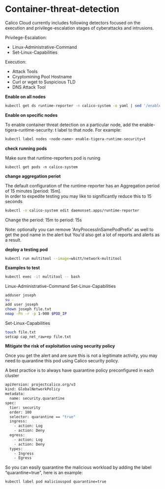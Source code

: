 # Container-threat-detection

Calico Cloud currently includes following detectors focused on the execution and privilege-escalation stages of cyberattacks and intrusions.
 
Privilege-Escalation: 
- Linux-Administrative-Command
- Set-Linux-Capabilities

Execution:
- Attack Tools
- Cryptomining Pool Hostname
- Curl or wget to Suspicious TLD
- DNS Attack Tool



**Enable on all nodes**

```bash
kubectl get ds runtime-reporter -n calico-system -o yaml | sed '/enable-tigera-runtime-security/d' | kubectl apply -f -
```

**Enable on specific nodes**

To enable container threat detection on a particular node, add the enable-tigera-runtime-security: t label to that node. For example:

```bash
kubectl label nodes <node-name> enable-tigera-runtime-security=t
```

**check running pods** 

Make sure that runtime-reporters pod is runing 

```basg
kubectl get pods -n calico-system
```

**change aggregation periot**

The default configuration of the runtime-reporter has an Aggregation period of 15  minutes [period: 15m].  
In order to expedite testing you may like to significantly reduce this to 15 seconds

```bash
kubectl -n calico-system edit daemonset.apps/runtime-reporter
```
Change the period: 15m to period: 15s 

Note: optionally you can remove 'AnyProcessInSamePodPrefix' as well to get the pod name in the alert but You'd also get a lot of reports and alerts as a result. 

**deploy a testing pod**

```bash
kubectl run multitool --image=wbitt/network-multitool
```

**Examples to test**

```bash
kubectl exec -it multitool -- bash
```

Linux-Administrative-Command
Set-Linux-Capabilities

```bash
adduser joseph
su -
add user joseph
chown joseph file.txt
nmap -Pn -r -p 1-900 $POD_IP
```

Set-Linux-Capabilities

```bash
touch file.txt
setcap cap_net_raw+ep file.txt
 ```
 
**Mitigate the risk of exploitation using security policy**

Once you get the alert and are sure this is not a legitimate activity, you may need to quarantine this pod using Calico security policy. 

A best practice is to always have quarantine policy preconfigured in each cluster  


```bash
apiVersion: projectcalico.org/v3
kind: GlobalNetworkPolicy
metadata:
  name: security.quarantine
spec:
  tier: security
  order: 100
  selector: quarantine == "true"
  ingress:
    - action: Log
    - action: Deny
  egress:
    - action: Log
    - action: Deny
  types:
    - Ingress
    - Egress
```

So you can easily quarantine the malicious workload by adding the label “quarantine=true", here is an example:

```bash
kubectl label pod maliciouspod quarantine=true
```
 

 
